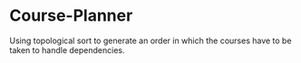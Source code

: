 # Course-Planner
Using topological sort to generate an order in which the courses have to be taken to handle dependencies.
